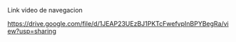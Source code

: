 
Link video de navegacion

https://drive.google.com/file/d/1JEAP23UEzBJ1PKTcFwefvpInBPYBegRa/view?usp=sharing